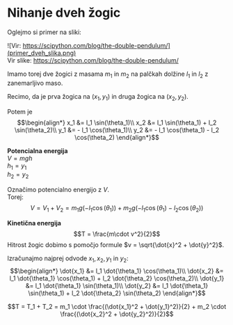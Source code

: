 # Nihanje dveh žogic

Oglejmo si primer na sliki:

![Vir: https://scipython.com/blog/the-double-pendulum/](primer_dveh_slika.png)  
Vir slike: https://scipython.com/blog/the-double-pendulum/

Imamo torej dve žogici z masama $m_1$ in $m_2$ na palčkah dolžine $l_1$ in $l_2$ z zanemarljivo maso.

Recimo, da je prva žogica na $(x_1, y_1)$ in druga žogica na $(x_2, y_2)$.

Potem je $$\begin{align*}
x_1 &= l_1 \sin(\theta_1)\\
x_2 &= l_1 \sin(\theta_1) + l_2 \sin(\theta_2)\\
y_1 &= - l_1 \cos(\theta_1)\\
y_2 &= - l_1 \cos(\theta_1) - l_2 \cos(\theta_2)
\end{align*}$$

**Potencialna energija**  
$V = m g h$  
$h_1 = y_1$  
$h_2 =y_2$

Označimo potencialno energijo z $V$.  
Torej: $$V=V_1 + V_2 = m_1 g(-l_1 \cos(\theta_1)) + m_2 g (- l_1 \cos(\theta_1) - l_2 \cos(\theta_2))$$

**Kinetična energija**  
$$T = \frac{m\cdot v^2}{2}$$
Hitrost žogic dobimo s pomočjo formule $v = \sqrt{\dot{x}^2 + \dot{y}^2}$.

Izračunajmo najprej odvode $x_1, x_2, y_1$ in $y_2$:
$$\begin{align*}
\dot{x_1} &= l_1 \dot{\theta_1} \cos(\theta_1)\\
\dot{x_2} &= l_1 \dot{\theta_1} \cos(\theta_1) + l_2 \dot{\theta_2} \cos(\theta_2)\\
\dot{y_1} &= l_1 \dot{\theta_1} \sin(\theta_1)\\
\dot{y_2} &= l_1 \dot{\theta_1} \sin(\theta_1) + l_2 \dot{\theta_2} \sin(\theta_2)
\end{align*}$$

$$T = T_1 + T_2 = m_1 \cdot \frac{(\dot{x_1}^2 + \dot{y_1}^2)}{2} + m_2 \cdot \frac{(\dot{x_2}^2 + \dot{y_2}^2)}{2}$$

